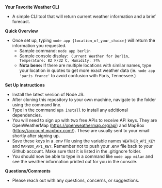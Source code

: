 **Your Favorite Weather CLI**

- A simple CLI tool that will return current weather information and a brief forecast.

**Quick Overview**

- Once set up, typing ```node app {location_of_your_choice}``` will return the information you requested.
    - Sample command: ```node app berlin```
    - Sample console display: ``` Current Weather for Berlin, Temperature: 82 F/32 C, Humidity: 74%```
    - **Nota bene:** If there are multiple locations with similar names, type your location in quotes to get more exact weather data (ie. ```node app 'paris france'``` to avoid confusion with Paris, Tennessee.)

**Set Up Instructions**
- Install the latest version of Node JS.
- After cloning this repository to your own machine, navigate to the folder using the command line.
- Type in the command ```npm install``` to install any additional dependencies.
- You will need to sign up with two free APIs to receive API keys. They are OpenWeatherMap (https://openweathermap.org/api) and MapBox (https://account.mapbox.com/). These are usually sent to your email shortly after signing up.
- Save these keys in a .env file using the variable names ```WEATHER_API_KEY``` and ```MAPBOX_API_KEY```. Remember not to push your .env file back to your Github account. Make sure that it is listed in the .gitignore folder.
- You should now be able to type in a command like ```node app milan``` and see the weather information printed out for you in the console.

**Questions/Comments**
- Please reach out with any questions, concerns, or suggestions.
